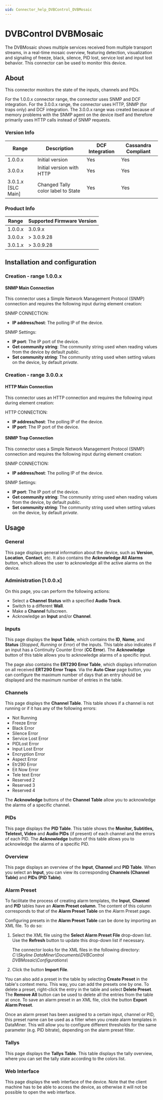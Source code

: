 ```yaml
---
uid: Connector_help_DVBControl_DVBMosaic
---
```


# DVBControl DVBMosaic

The DVBMosaic shows multiple services received from multiple transport streams, in a real-time mosaic overview, featuring detection, visualization and signaling of freeze, black, silence, PID lost, service lost and input lost behavior. This connector can be used to monitor this device.

## About

This connector monitors the state of the inputs, channels and PIDs.

For the 1.0.0.x connector range, the connector uses SNMP and DCF integration. For the 3.0.0.x range, the connector uses HTTP, SNMP (for traps only) and DCF integration.
The 3.0.0.x range was created because of memory problems with the SNMP agent on the device itself and therefore primarily uses HTTP calls instead of SNMP requests.

### Version Info

| Range              | Description                        | DCF Integration | Cassandra Compliant |
|--------------------|------------------------------------|-----------------|---------------------|
| 1.0.0.x            | Initial version                    | Yes             | Yes                 |
| 3.0.0.x            | Initial version with HTTP          | Yes             | Yes                 |
| 3.0.1.x [SLC Main] | Changed Tally color label to State | Yes             | Yes                 |

### Product Info

| Range   | Supported Firmware Version |
|---------|----------------------------|
| 1.0.0.x | 3.0.9.x                    |
| 3.0.0.x | \> 3.0.9.28                |
| 3.0.1.x | \> 3.0.9.28                |

## Installation and configuration

### Creation - range 1.0.0.x

#### SNMP Main Connection

This connector uses a Simple Network Management Protocol (SNMP) connection and requires the following input during element creation:

SNMP CONNECTION:

- **IP address/host**: The polling IP of the device.

SNMP Settings:

- **IP port**: The IP port of the device.
- **Get community string**: The community string used when reading values from the device by default *public*.
- **Set community string**: The community string used when setting values on the device, by default *private*.

### Creation - range 3.0.0.x

#### HTTP Main Connection

This connector uses an HTTP connection and requires the following input during element creation:

HTTP CONNECTION:

- **IP address/host**: The polling IP of the device.
- **IP port**: The IP port of the device.

#### SNMP Trap Connection

This connector uses a Simple Network Management Protocol (SNMP) connection and requires the following input during element creation:

SNMP CONNECTION:

- **IP address/host**: The polling IP of the device.

SNMP Settings:

- **IP port**: The IP port of the device.
- **Get community string**: The community string used when reading values from the device, by default *public*.
- **Set community string**: The community string used when setting values on the device, by default *private*.

## Usage

### General

This page displays general information about the device, such as **Version**, **Location**, **Contact**, etc. It also contains the **Acknowledge All Alarms** button, which allows the user to acknowledge all the active alarms on the device.

### Administration \[1.0.0.x\]

On this page, you can perform the following actions:

- Select a **Channel Status** with a specified **Audio Track**.
- Switch to a different **Wall**.
- Make a **Channel** fullscreen.
- Acknowledge an **Input** and/or **Channel**.

### Inputs

This page displays the **Input Table**, which contains the **ID**, **Name**, and **Status** (*Stopped*, *Running* or *Error*) of the inputs. This table also indicates if an input has a Continuity Counter Error (**CC Error**). The **Acknowledge** button of this table allows you to acknowledge alarms of a specific input.

The page also contains the **ERT290 Error Table**, which displays information on all received **ERT290 Error Traps**. Via the **Auto Clear** page button, you can configure the maximum number of days that an entry should be displayed and the maximum number of entries in the table.

### Channels

This page displays the **Channel Table**. This table shows if a channel is not running or if it has any of the following errors:

- Not Running
- Freeze Error
- Black Error
- Silence Error
- Service Lost Error
- PIDLost Error
- Input Lost Error
- Encryption Error
- Aspect Error
- Etr290 Error
- Eit Now Error
- Tele text Error
- Reserved 2
- Reserved 3
- Reserved 4

The **Acknowledge** buttons of the **Channel Table** allow you to acknowledge the alarms of a specific channel.

### PIDs

This page displays the **PID Table**. This table shows the **Monitor, Subtitles, Teletext, Video** and **Audio PIDs** (if present) of each channel and the errors of each PID. The **Acknowledge** button of this table allows you to acknowledge the alarms of a specific PID.

### Overview

This page displays an overview of the **Input**, **Channel** and **PID Table**. When you select an **Input**, you can view its corresponding **Channels (Channel Table)** and **PIDs (PID Table)**.

### Alarm Preset

To facilitate the process of creating alarm templates, the **Input**, **Channel** and **PID** tables have an **Alarm Preset column**. The content of this column corresponds to that of the **Alarm Preset Table** on the Alarm Preset page.

Configuring presets in the **Alarm Preset Table** can be done by importing an XML file. To do so:

1. Select the XML file using the **Select Alarm Preset File** drop-down list. Use the **Refresh** button to update this drop-down list if necessary.

   The connector looks for the XML files in the following directory: *C:\Skyline DataMiner\Documents\DVBControl DVBMosaic\Configurations\\*

1. Click the button **Import File**.

You can also add a preset in the table by selecting **Create Preset** in the table's context menu. This way, you can add the presets one by one. To delete a preset, right-click the entry in the table and select **Delete Preset**. The **Remove All** button can be used to delete all the entries from the table at once. To save an alarm preset in an XML file, click the button **Export Alarm Preset**.

Once an alarm preset has been assigned to a certain input, channel or PID, this preset name can be used as a filter when you create alarm templates in DataMiner. This will allow you to configure different thresholds for the same parameter (e.g. PID bitrate), depending on the alarm preset filter.

### Tallys

This page displays the **Tallys Table**. This table displays the tally overview, where you can set the tally state according to the colors list.

### Web Interface

This page displays the web interface of the device. Note that the client machine has to be able to access the device, as otherwise it will not be possible to open the web interface.
